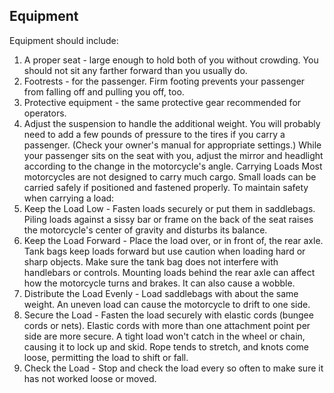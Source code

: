 ## Equipment
Equipment should include:
1. A proper seat - large enough to hold both of you without crowding. You should not sit any farther forward than you usually do.
2. Footrests - for the passenger. Firm footing prevents your passenger from falling off and pulling you off, too.
3. Protective equipment - the same protective gear recommended for operators.
4. Adjust the suspension to handle the additional weight. You will probably need to add a few pounds of pressure to the tires if you carry a passenger. (Check your owner's manual for appropriate settings.) While your passenger sits on the seat with you, adjust the mirror and headlight according to the change in the motorcycle's angle.
Carrying Loads
Most motorcycles are not designed to carry much cargo. Small loads can be carried safely if positioned and fastened properly.
To maintain safety when carrying a load:
1. Keep the Load Low - Fasten loads securely or put them in saddlebags. Piling loads against a sissy bar or frame on the back of the seat raises the motorcycle's center of gravity and disturbs its balance.
2. Keep the Load Forward - Place the load over, or in front of, the rear axle. Tank bags keep loads forward but use caution when loading hard or sharp objects. Make sure the tank bag does not interfere with handlebars or controls. Mounting loads behind the rear axle can affect how the motorcycle turns and brakes. It can also cause a wobble.
3. Distribute the Load Evenly - Load saddlebags with about the same weight. An uneven load can cause the motorcycle to drift to one side.
4. Secure the Load - Fasten the load securely with elastic cords (bungee cords or nets). Elastic cords with more than one attachment point per side are more secure. A tight load won't catch in the wheel or chain, causing it to lock up and skid. Rope tends to stretch, and knots come loose, permitting the load to shift or fall.
5. Check the Load - Stop and check the load every so often to make sure it has not worked loose or moved.